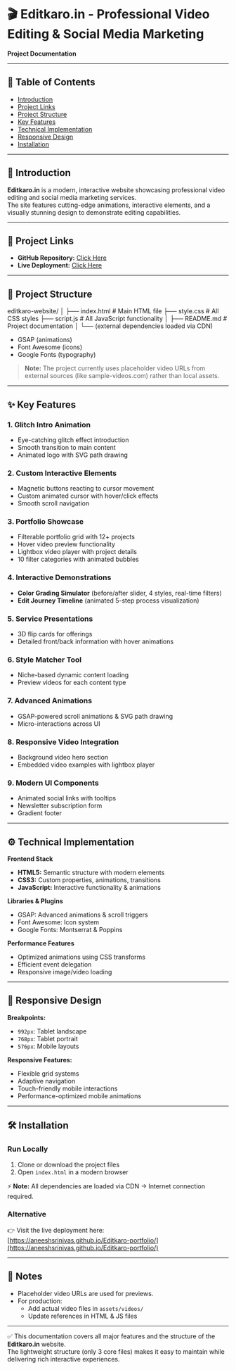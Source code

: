 ﻿# 🎬 Editkaro.in - Professional Video Editing & Social Media Marketing  
**Project Documentation**

---

## 📑 Table of Contents
- [Introduction](#introduction)  
- [Project Links](#project-links)  
- [Project Structure](#project-structure)  
- [Key Features](#key-features)  
- [Technical Implementation](#technical-implementation)  
- [Responsive Design](#responsive-design)  
- [Installation](#installation)  

---

## 🚀 Introduction
**Editkaro.in** is a modern, interactive website showcasing professional video editing and social media marketing services.  
The site features cutting-edge animations, interactive elements, and a visually stunning design to demonstrate editing capabilities.

---

## 🔗 Project Links
- **GitHub Repository:** [Click Here](https://github.com/aneeshsrinivas/Editkaro-portfolio)  
- **Live Deployment:** [Click Here](https://aneeshsrinivas.github.io/Editkaro-portfolio/)  

---

## 📂 Project Structure
editkaro-website/
│
├── index.html # Main HTML file
├── style.css # All CSS styles
├── script.js # All JavaScript functionality
│
├── README.md # Project documentation
│
└── (external dependencies loaded via CDN)
- GSAP (animations)
- Font Awesome (icons)
- Google Fonts (typography)


> **Note:** The project currently uses placeholder video URLs from external sources (like sample-videos.com) rather than local assets.

---

## ✨ Key Features

### 1. Glitch Intro Animation  
- Eye-catching glitch effect introduction  
- Smooth transition to main content  
- Animated logo with SVG path drawing  

### 2. Custom Interactive Elements  
- Magnetic buttons reacting to cursor movement  
- Custom animated cursor with hover/click effects  
- Smooth scroll navigation  

### 3. Portfolio Showcase  
- Filterable portfolio grid with 12+ projects  
- Hover video preview functionality  
- Lightbox video player with project details  
- 10 filter categories with animated bubbles  

### 4. Interactive Demonstrations  
- **Color Grading Simulator** (before/after slider, 4 styles, real-time filters)  
- **Edit Journey Timeline** (animated 5-step process visualization)  

### 5. Service Presentations  
- 3D flip cards for offerings  
- Detailed front/back information with hover animations  

### 6. Style Matcher Tool  
- Niche-based dynamic content loading  
- Preview videos for each content type  

### 7. Advanced Animations  
- GSAP-powered scroll animations & SVG path drawing  
- Micro-interactions across UI  

### 8. Responsive Video Integration  
- Background video hero section  
- Embedded video examples with lightbox player  

### 9. Modern UI Components  
- Animated social links with tooltips  
- Newsletter subscription form  
- Gradient footer  

---

## ⚙️ Technical Implementation

**Frontend Stack**  
- **HTML5:** Semantic structure with modern elements  
- **CSS3:** Custom properties, animations, transitions  
- **JavaScript:** Interactive functionality & animations  

**Libraries & Plugins**  
- GSAP: Advanced animations & scroll triggers  
- Font Awesome: Icon system  
- Google Fonts: Montserrat & Poppins  

**Performance Features**  
- Optimized animations using CSS transforms  
- Efficient event delegation  
- Responsive image/video loading  

---

## 📱 Responsive Design

**Breakpoints:**  
- `992px`: Tablet landscape  
- `768px`: Tablet portrait  
- `576px`: Mobile layouts  

**Responsive Features:**  
- Flexible grid systems  
- Adaptive navigation  
- Touch-friendly mobile interactions  
- Performance-optimized mobile animations  

---

## 🛠️ Installation

### Run Locally  
1. Clone or download the project files  
2. Open `index.html` in a modern browser  

⚡ **Note:** All dependencies are loaded via CDN → Internet connection required.  

### Alternative  
👉 Visit the live deployment here:  
[https://aneeshsrinivas.github.io/Editkaro-portfolio/](https://aneeshsrinivas.github.io/Editkaro-portfolio/)  

---

## 📌 Notes
- Placeholder video URLs are used for previews.  
- For production:  
  - Add actual video files in `assets/videos/`  
  - Update references in HTML & JS files  

---

✅ This documentation covers all major features and the structure of the **Editkaro.in** website.  
The lightweight structure (only 3 core files) makes it easy to maintain while delivering rich interactive experiences.  




